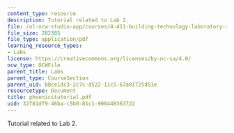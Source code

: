 ```yaml
---
content_type: resource
description: Tutorial related to Lab 2.
file: /ol-ocw-studio-app/courses/4-411-building-technology-laboratory-spring-2004/32f81df946bac5b081c1906448363722_phoenicstutorial.pdf
file_size: 282385
file_type: application/pdf
learning_resource_types:
- Labs
license: https://creativecommons.org/licenses/by-nc-sa/4.0/
ocw_type: OCWFile
parent_title: Labs
parent_type: CourseSection
parent_uid: b8ce1dc3-2c7c-d522-11c5-67a01725d51e
resourcetype: Document
title: phoenicstutorial.pdf
uid: 32f81df9-46ba-c5b0-81c1-906448363722
---
```

Tutorial related to Lab 2.